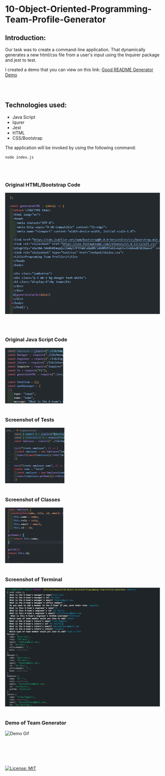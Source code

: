 # 10-Object-Oriented-Programming-Team-Profile-Generator
## Introduction:
Our task was to create a command-line application. That dynamically generates a new html/css file from a user's input using the Inquirer package and jest to test.

I created a demo that you can view on this link:
 [Good README Generator Demo](https://drive.google.com/file/d/1BLbe6w9UIov3UzG22q1rq4g9ZKorqRxf/view?usp=sharing/)

<br>
<br>


## Technologies used:

* Java Script
* Iqurer
* Jest
* HTML
* CSS/Bootstrap


The application will be invoked by using the following command:
```bash
node index.js
```
<br>
<br>

### Original HTML/Bootstrap  Code
![screenshot](img/htmlthumb.JPG)

<br>
<br>

### Original Java Script  Code
![screenshot](img/jsthumb.jpg)
<br>
<br>

### Screenshot of Tests
![screenshot](img/testthumb.jpg)
<br>
<br>

### Screenshot of Classes
![screenshot](img/classthumb.jpg)
<br>
<br>

### Screenshot of Terminal
![screenshot](img/terminal.JPG)
<br>
<br>

### Demo of Team Generator
![Demo Gif](img/Ateam.gif)

<br>
<br>
<br>
<br>

[![License: MIT](https://img.shields.io/badge/License-MIT-yellow.svg)](https://opensource.org/licenses/MIT)




